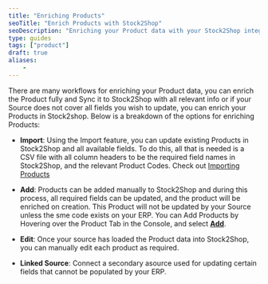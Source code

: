 ```yaml
---
title: "Enriching Products"
seoTitle: "Enrich Products with Stock2Shop"
seoDescription: "Enriching your Product data with your Stock2Shop integration"
type: guides
tags: ["product"]
draft: true
aliases:
    - 
---
```


There are many workflows for enriching your Product data, you can enrich the Product fully and Sync it to 
Stock2Shop with all relevant info or if your Source does not cover all fields you wish to update, you can enrich your
Products in Stock2shop. Below is a breakdown of the options for enriching Products:

- **Import**: Using the Import feature, you can update existing Products in Stock2Shop and all available fields. To do 
  this, all that is needed is a CSV file with all column headers to be the required field names in Stock2Shop, and the 
  relevant Product Codes. Check out [Importing Products](/help/how-to/products/import)
  
- **Add**: Products can be added manually to Stock2Shop and during this process, all required fields can be updated, and 
  the product will be enriched on creation. This Product will not be updated by your Source unless the sme code exists 
  on your ERP. You can Add Products by Hovering over the Product Tab in the Console, and select 
  **[Add](https://console.stock2shop.com/console/#/products/add)**.
  
- **Edit**: Once your source has loaded the Product data into Stock2Shop, you can manually edit each product as required.

- **Linked Source**: Connect a secondary asource used for updating certain fields that cannot be populated by your ERP. 